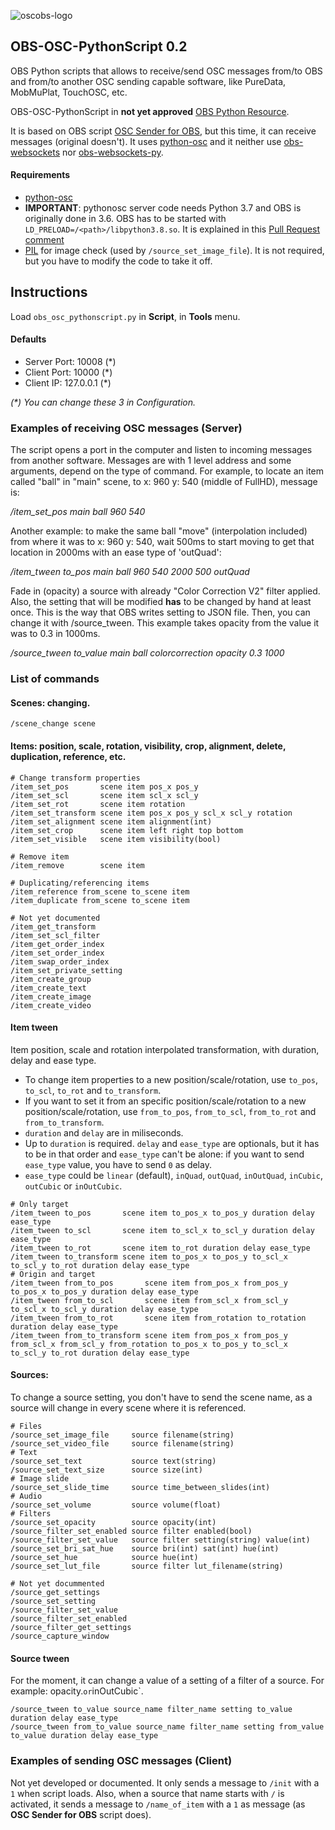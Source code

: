![oscobs-logo](https://user-images.githubusercontent.com/4954109/127521780-a654f51c-ec5f-450a-93af-c0c0de1ad81c.png)

## OBS-OSC-PythonScript 0.2
OBS Python scripts that allows to receive/send OSC messages from/to OBS and from/to another OSC sending capable software, like PureData, MobMuPlat, TouchOSC, etc.

OBS-OSC-PythonScript in **not yet approved** [OBS Python Resource](https://obsproject.com/forum/resources/obs-osc-pythonscript-0-1.1200/).

It is based on OBS script [OSC Sender for OBS](https://obsproject.com/forum/threads/osc-sender-for-obs.100618/), but this time, it can receive messages (original doesn't). It uses [python-osc](https://github.com/attwad/python-osc/ "Github attwad/python-osc") and it neither use [obs-websockets](https://github.com/Palakis/obs-websocket "Github Palakis/obs-websocket") nor [obs-websockets-py](https://github.com/Elektordi/obs-websocket-py "Github Elektordi/obs-websocket-py"). 

#### Requirements
- [python-osc](https://github.com/attwad/python-osc/)
- **IMPORTANT**: pythonosc server code needs Python 3.7 and OBS is originally done in 3.6. OBS has to be started with `LD_PRELOAD=/<path>/libpython3.8.so`. It is explained in this [Pull Request comment](https://github.com/obsproject/obs-studio/pull/3335#issuecomment-760255757)
- [PIL](https://pillow.readthedocs.io/en/stable/index.html) for image check (used by `/source_set_image_file`). It is not required, but you have to modify the code to take it off.

## Instructions
Load `obs_osc_pythonscript.py` in **Script**, in **Tools** menu.

#### Defaults
- Server Port: 10008 (\*)
- Client Port: 10000 (\*)
- Client IP: 127.0.0.1 (\*) 

*(\*) You can change these 3 in Configuration.*

### Examples of receiving OSC messages (Server)
The script opens a port in the computer and listen to incoming messages from another software. Messages are with 1 level address and some arguments, depend on the type of command. For example, to locate an item called "ball" in "main" scene, to x: 960 y: 540 (middle of FullHD), message is:

_/item_set_pos main ball 960 540_

Another example: to make the same ball "move" (interpolation included) from where it was to x: 960 y: 540, wait 500ms to start moving to get that location in 2000ms with an ease type of 'outQuad':

_/item_tween to_pos main ball 960 540 2000 500 outQuad_

Fade in (opacity) a source with already "Color Correction V2" filter applied. Also, the setting that will be modified **has** to be changed by hand at least once. This is the way that OBS writes setting to JSON file. Then, you can change it with /source_tween. This example takes opacity from the value it was to 0.3 in 1000ms.

_/source_tween to_value main ball colorcorrection opacity 0.3 1000_

### List of commands
#### Scenes: changing.
`/scene_change scene`
#### Items: position, scale, rotation, visibility, crop, alignment, delete, duplication, reference, etc.
```
# Change transform properties
/item_set_pos       scene item pos_x pos_y
/item_set_scl       scene item scl_x scl_y
/item_set_rot       scene item rotation
/item_set_transform scene item pos_x pos_y scl_x scl_y rotation
/item_set_alignment scene item alignment(int)
/item_set_crop      scene item left right top bottom
/item_set_visible   scene item visibility(bool)

# Remove item
/item_remove        scene item

# Duplicating/referencing items
/item_reference from_scene to_scene item
/item_duplicate from_scene to_scene item

# Not yet documented
/item_get_transform
/item_set_scl_filter
/item_get_order_index
/item_set_order_index
/item_swap_order_index
/item_set_private_setting
/item_create_group
/item_create_text
/item_create_image
/item_create_video
```
#### Item tween
Item position, scale and rotation interpolated transformation, with duration, delay and ease type.
- To change item properties to a new position/scale/rotation, use `to_pos`, `to_scl`, `to_rot` and `to_transform`.
- If you want to set it from an specific position/scale/rotation to a new position/scale/rotation, use `from_to_pos`, `from_to_scl`, `from_to_rot` and `from_to_transform`.
- `duration` and `delay` are in miliseconds.
- Up to `duration` is required. `delay` and `ease_type` are optionals, but it has to be in that order and `ease_type` can't be alone: if you want to send `ease_type` value, you have to send `0` as delay.
- `ease_type` could be `linear` (default), `inQuad`, `outQuad`, `inOutQuad`, `inCubic`, `outCubic` or `inOutCubic`.
```
# Only target
/item_tween to_pos       scene item to_pos_x to_pos_y duration delay ease_type
/item_tween to_scl       scene item to_scl_x to_scl_y duration delay ease_type
/item_tween to_rot       scene item to_rot duration delay ease_type
/item_tween to_transform scene item to_pos_x to_pos_y to_scl_x to_scl_y to_rot duration delay ease_type
# Origin and target
/item_tween from_to_pos       scene item from_pos_x from_pos_y to_pos_x to_pos_y duration delay ease_type
/item_tween from_to_scl       scene item from_scl_x from_scl_y to_scl_x to_scl_y duration delay ease_type
/item_tween from_to_rot       scene item from_rotation to_rotation duration delay ease_type
/item_tween from_to_transform scene item from_pos_x from_pos_y from_scl_x from_scl_y from_rotation to_pos_x to_pos_y to_scl_x to_scl_y to_rot duration delay ease_type
```
#### Sources:
To change a source setting, you don't have to send the scene name, as a source will change in every scene where it is referenced.
```
# Files
/source_set_image_file     source filename(string)
/source_set_video_file     source filename(string)
# Text
/source_set_text           source text(string)
/source_set_text_size      source size(int)
# Image slide
/source_set_slide_time     source time_between_slides(int)
# Audio
/source_set_volume         source volume(float)
# Filters
/source_set_opacity        source opacity(int)
/source_filter_set_enabled source filter enabled(bool)
/source_filter_set_value   source filter setting(string) value(int)
/source_set_bri_sat_hue    source bri(int) sat(int) hue(int)
/source_set_hue            source hue(int)
/source_set_lut_file       source filter lut_filename(string)

# Not yet docummented
/source_get_settings
/source_set_setting
/source_filter_set_value
/source_filter_set_enabled
/source_filter_get_settings
/source_capture_window
```
#### Source tween
For the moment, it can change a value of a setting of a filter of a source. For example: opacity.` or `inOutCubic`.
```
/source_tween to_value source_name filter_name setting to_value duration delay ease_type
/source_tween from_to_value source_name filter_name setting from_value to_value duration delay ease_type
```

### Examples of sending OSC messages (Client)
Not yet developed or documented. It only sends a message to `/init` with a `1` when script loads. Also, when a source that name starts with `/` is activated, it sends a message to `/name_of_item` with a `1` as message (as **OSC Sender for OBS** script does).
